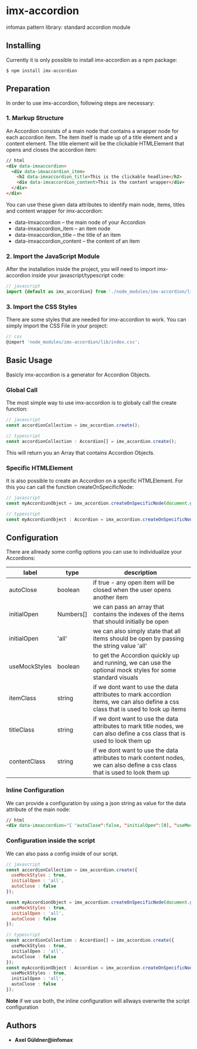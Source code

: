 # imx-accordion
infomax pattern library: standard accordion module

## Installing
Currently it is only possible to install imx-accordion as a npm package:
```shell
$ npm install imx-accordion
```

## Preparation
In order to use imx-accordion, following steps are necessary:

### 1. Markup Structure
An Accordion consists of a main node that contains a wrapper node for each accordion item. The item itself is made up of a title element and a content element. The title element will be the clickable HTMLElement that opens and closes the accordion item:
```html
// html
<div data-imxaccordion>
  <div data-imxaccordion_item>
    <h2 data-imxaccordion_title>This is the clickable headline</h2>
    <div data-imxaccordion_content>This is the content wrapper</div>
  </div>
</div>
```

You can use these given data attributes to identify main node, items, titles and content wrapper for imx-accordion:
+ data-imxaccordion – the main node of your Accordion
+ data-imxaccordion_item – an item node
+ data-imxaccordion_title – the title of an item
+ data-imxaccordion_content – the content of an item

### 2. Import the JavaScript Module
After the installation inside the project, you will need to import imx-accordion inside your javascript/typescript code:
```javascript
// javascript
import {default as imx_accordion} from './node_modules/imx-accordion/lib/index.js';
```

### 3. Import the CSS Styles
There are some styles that are needed for imx-accordion to work. You can simply import the CSS File in your project:
```javascript
// css
@import 'node_modules/imx-accordion/lib/index.css';
```

## Basic Usage
Basicly imx-accordion is a generator for Accordion Objects.

### Global Call
The most simple way to use imx-accordion is to globaly call the create function:

```javascript
// javascript
const accordionCollection = imx_accordion.create();
```

```typescript
// typescript
const accordionCollection : Accordion[] = imx_accordion.create();
```

This will return you an Array that contains Accordion Objects.

### Specific HTMLElement
It is also possible to create an Accordion on a specific HTMLElement. For this you can call the function createOnSpecificNode:

```javascript
// javascript
const myAccordionObject = imx_accordion.createOnSpecificNode(document.getElementById('myAccordionId'));
```

```typescript
// typescript
const myAccordionObject : Accordion = imx_accordion.createOnSpecificNode(document.getElementById('myAccordionId'));
```

## Configuration
There are allready some config options you can use to individualize your Accordions:

label     | type    | description
---- | ---- | ----
autoClose | boolean | if true - any open item will be closed when the user opens another item
initialOpen | Numbers[] | we can pass an array that contains the indexes of the items that should initially be open
initialOpen | 'all' | we can also simply state that all items should be open by passing the string value 'all'
useMockStyles | boolean | to get the Accordion quickly up and running, we can use the optional mock styles for some standard visuals
itemClass | string | if we dont want to use the data attributes to mark accordion items, we can also define a css class that is used to look up items
titleClass | string | if we dont want to use the data attributes to mark title nodes, we can also define a css class that is used to look them up
contentClass | string | if we dont want to use the data attributes to mark content nodes, we can also define a css class that is used to look them up

### Inline Configuration
We can provide a configuration by using a json string as value for the data attribute of the main node:
```html
// html
<div data-imxaccordion="{ "autoClose":false, "initialOpen":[0], "useMockStyles":true }"> … </div>
```

### Configuration inside the script
We can also pass a config inside of our script.

```javascript
// javascript
const accordionCollection = imx_accordion.create({
  useMockStyles : true,
  initialOpen : 'all',
  autoClose : false
});

const myAccordionObject = imx_accordion.createOnSpecificNode(document.getElementById('myAccordionId'), {
  useMockStyles : true,
  initialOpen : 'all',
  autoClose : false
});
```

```typescript
// typescript
const accordionCollection : Accordion[] = imx_accordion.create({
  useMockStyles : true,
  initialOpen : 'all',
  autoClose : false
});
const myAccordionObject : Accordion = imx_accordion.createOnSpecificNode(document.getElementById('myAccordionId'), {
  useMockStyles : true,
  initialOpen : 'all',
  autoClose : false
});
```

**Note** if we use both, the inline configuration will allways overwrite the script configuration

## Authors

* **Axel Güldner@infomax**
